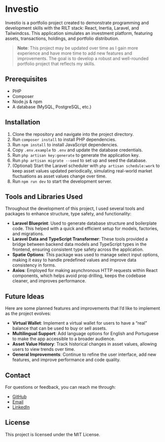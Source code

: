 # Investio

Investio is a portfolio project created to demonstrate programming and development skills with the RILT stack: React, Inertia, Laravel, and Tailwindcss. This application simulates an investment platform, featuring assets, transactions, holdings, and portfolio distribution.

> **Note**: This project may be updated over time as I gain more experience and have more time to add new features and improvements. The goal is to develop a robust and well-rounded portfolio project that reflects my skills.

## Prerequisites

-   PHP
-   Composer
-   Node.js & npm
-   A database (MySQL, PostgreSQL, etc.)

## Installation

1. Clone the repository and navigate into the project directory.
2. Run `composer install` to install PHP dependencies.
3. Run `npm install` to install JavaScript dependencies.
4. Copy `.env.example` to `.env` and update the database credentials.
5. Run `php artisan key:generate` to generate the application key.
6. Run `php artisan migrate --seed` to set up and seed the database.
7. (Optional) Start the Laravel scheduler with `php artisan schedule:work` to keep asset values updated periodically, simulating real-world market fluctuations as asset values change over time.
8. Run `npm run dev` to start the development server.

## Tools and Libraries Used

Throughout the development of this project, I used several tools and packages to enhance structure, type safety, and functionality:

-   **Laravel Blueprint**: Used to generate database structure and boilerplate code. This helped with a quick and efficient setup for models, factories, and migrations.
-   **Laravel Data and TypeScript Transformer**: These tools provided a bridge between backend data models and TypeScript types in the frontend, ensuring consistent type safety across the application.
-   **Spatie Options**: This package was used to manage select input options, making it easy to handle predefined values and improve data consistency in forms.
-   **Axios**: Employed for making asynchronous HTTP requests within React components, which helps avoid prop drilling, keeps the codebase cleaner, and improves performance.

## Future Ideas

Here are some planned features and improvements that I’d like to implement as the project evolves:

-   **Virtual Wallet**: Implement a virtual wallet for users to have a “real” balance that can be used to buy or sell assets.
-   **Multilingual Support**: Add language options for English and Portuguese to make the app accessible to a broader audience.
-   **Asset Value History**: Track historical changes in asset values, allowing users to view trends over time.
-   **General Improvements**: Continue to refine the user interface, add new features, and improve performance and code quality.

## Contact

For questions or feedback, you can reach me through:

-   [GitHub](https://github.com/brunomdsilva)
-   [Email](mailto:brunosilva010601@gmail.com)
-   [LinkedIn](https://www.linkedin.com/in/bruno-m-silva-24bb4222a/)

## License

This project is licensed under the MIT License.
